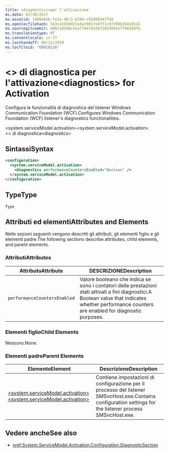 ```yaml
---
title: <diagnostics>per l'attivazione
ms.date: 03/30/2017
ms.assetid: 1486e0eb-fe2a-46c3-b584-c924889477dd
ms.openlocfilehash: 543c41936921eda39017e07f1c97294b268a9141
ms.sourcegitcommit: 68653db98c5ea7744fd438710248935f70020dfb
ms.translationtype: MT
ms.contentlocale: it-IT
ms.lasthandoff: 08/22/2019
ms.locfileid: "69919216"
---
```

# <a name="diagnostics-for-activation"></a><span data-ttu-id="1045d-102">\<> di diagnostica per l'attivazione</span><span class="sxs-lookup"><span data-stu-id="1045d-102">\<diagnostics> for Activation</span></span>
<span data-ttu-id="1045d-103">Configura le funzionalità di diagnostica del listener Windows Communication Foundation (WCF).</span><span class="sxs-lookup"><span data-stu-id="1045d-103">Configures Windows Communication Foundation (WCF) listener's diagnostics functionalities.</span></span>  
  
 <span data-ttu-id="1045d-104">\<system.serviceModel.activation></span><span class="sxs-lookup"><span data-stu-id="1045d-104">\<system.serviceModel.activation></span></span>  
<span data-ttu-id="1045d-105">\<> di diagnostica</span><span class="sxs-lookup"><span data-stu-id="1045d-105">\<diagnostics></span></span>  
  
## <a name="syntax"></a><span data-ttu-id="1045d-106">Sintassi</span><span class="sxs-lookup"><span data-stu-id="1045d-106">Syntax</span></span>  
  
```xml  
<configuration>
  <system.serviceModel.activation>
    <diagnostics performanceCountersEnabled="Boolean" />
  </system.serviceModel.activation>
</configuration>
```  
  
## <a name="type"></a><span data-ttu-id="1045d-107">Type</span><span class="sxs-lookup"><span data-stu-id="1045d-107">Type</span></span>  
 `Type`  
  
## <a name="attributes-and-elements"></a><span data-ttu-id="1045d-108">Attributi ed elementi</span><span class="sxs-lookup"><span data-stu-id="1045d-108">Attributes and Elements</span></span>  
 <span data-ttu-id="1045d-109">Nelle sezioni seguenti vengono descritti gli attributi, gli elementi figlio e gli elementi padre.</span><span class="sxs-lookup"><span data-stu-id="1045d-109">The following sections describe attributes, child elements, and parent elements.</span></span>  
  
### <a name="attributes"></a><span data-ttu-id="1045d-110">Attributi</span><span class="sxs-lookup"><span data-stu-id="1045d-110">Attributes</span></span>  
  
|<span data-ttu-id="1045d-111">Attributo</span><span class="sxs-lookup"><span data-stu-id="1045d-111">Attribute</span></span>|<span data-ttu-id="1045d-112">DESCRIZIONE</span><span class="sxs-lookup"><span data-stu-id="1045d-112">Description</span></span>|  
|---------------|-----------------|  
|`performanceCountersEnabled`|<span data-ttu-id="1045d-113">Valore booleano che indica se sono i contatori delle prestazioni stati attivati a fini diagnostici.</span><span class="sxs-lookup"><span data-stu-id="1045d-113">A Boolean value that indicates whether performance counters are enabled for diagnostic purposes.</span></span>|  
  
### <a name="child-elements"></a><span data-ttu-id="1045d-114">Elementi figlio</span><span class="sxs-lookup"><span data-stu-id="1045d-114">Child Elements</span></span>  
 <span data-ttu-id="1045d-115">Nessuno.</span><span class="sxs-lookup"><span data-stu-id="1045d-115">None.</span></span>  
  
### <a name="parent-elements"></a><span data-ttu-id="1045d-116">Elementi padre</span><span class="sxs-lookup"><span data-stu-id="1045d-116">Parent Elements</span></span>  
  
|<span data-ttu-id="1045d-117">Elemento</span><span class="sxs-lookup"><span data-stu-id="1045d-117">Element</span></span>|<span data-ttu-id="1045d-118">Descrizione</span><span class="sxs-lookup"><span data-stu-id="1045d-118">Description</span></span>|  
|-------------|-----------------|  
|[<span data-ttu-id="1045d-119">\<system.serviceModel.activation></span><span class="sxs-lookup"><span data-stu-id="1045d-119">\<system.serviceModel.activation></span></span>](system-servicemodel-activation.md)|<span data-ttu-id="1045d-120">Contiene impostazioni di configurazione per il processo del listener SMSvcHost.exe.</span><span class="sxs-lookup"><span data-stu-id="1045d-120">Contains configuration settings for the listener process SMSvcHost.exe.</span></span>|  
  
## <a name="see-also"></a><span data-ttu-id="1045d-121">Vedere anche</span><span class="sxs-lookup"><span data-stu-id="1045d-121">See also</span></span>

- <xref:System.ServiceModel.Activation.Configuration.DiagnosticSection>
